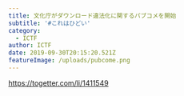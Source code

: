 ```yaml
---
title: 文化庁がダウンロード違法化に関するパブコメを開始
subtitle: '#これはひどい'
category:
  - ICTF
author: ICTF
date: 2019-09-30T20:15:20.521Z
featureImage: /uploads/pubcome.png
---
```

<https://togetter.com/li/1411549>
